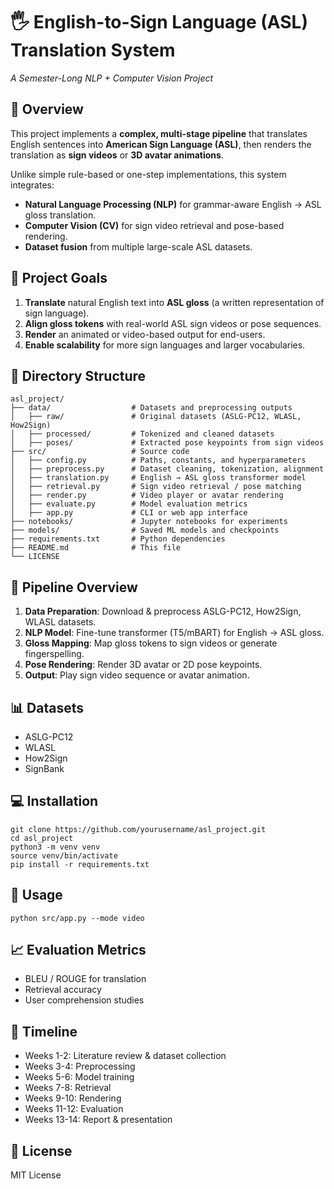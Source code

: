 # 🖐️ English-to-Sign Language (ASL) Translation System
*A Semester-Long NLP + Computer Vision Project*

## 📜 Overview
This project implements a **complex, multi-stage pipeline** that translates English sentences into **American Sign Language (ASL)**, then renders the translation as **sign videos** or **3D avatar animations**.

Unlike simple rule-based or one-step implementations, this system integrates:
- **Natural Language Processing (NLP)** for grammar-aware English → ASL gloss translation.
- **Computer Vision (CV)** for sign video retrieval and pose-based rendering.
- **Dataset fusion** from multiple large-scale ASL datasets.

## 🎯 Project Goals
1. **Translate** natural English text into **ASL gloss** (a written representation of sign language).
2. **Align gloss tokens** with real-world ASL sign videos or pose sequences.
3. **Render** an animated or video-based output for end-users.
4. **Enable scalability** for more sign languages and larger vocabularies.

## 📂 Directory Structure
```
asl_project/
├── data/                  # Datasets and preprocessing outputs
│   ├── raw/               # Original datasets (ASLG-PC12, WLASL, How2Sign)
│   ├── processed/         # Tokenized and cleaned datasets
│   ├── poses/             # Extracted pose keypoints from sign videos
├── src/                   # Source code
│   ├── config.py          # Paths, constants, and hyperparameters
│   ├── preprocess.py      # Dataset cleaning, tokenization, alignment
│   ├── translation.py     # English → ASL gloss transformer model
│   ├── retrieval.py       # Sign video retrieval / pose matching
│   ├── render.py          # Video player or avatar rendering
│   ├── evaluate.py        # Model evaluation metrics
│   ├── app.py             # CLI or web app interface
├── notebooks/             # Jupyter notebooks for experiments
├── models/                # Saved ML models and checkpoints
├── requirements.txt       # Python dependencies
├── README.md              # This file
└── LICENSE
```

## 🔄 Pipeline Overview
1. **Data Preparation**: Download & preprocess ASLG-PC12, How2Sign, WLASL datasets.
2. **NLP Model**: Fine-tune transformer (T5/mBART) for English → ASL gloss.
3. **Gloss Mapping**: Map gloss tokens to sign videos or generate fingerspelling.
4. **Pose Rendering**: Render 3D avatar or 2D pose keypoints.
5. **Output**: Play sign video sequence or avatar animation.

## 📊 Datasets
- ASLG-PC12
- WLASL
- How2Sign
- SignBank

## 💻 Installation
```
git clone https://github.com/yourusername/asl_project.git
cd asl_project
python3 -m venv venv
source venv/bin/activate
pip install -r requirements.txt
```

## 🚀 Usage
```
python src/app.py --mode video
```

## 📈 Evaluation Metrics
- BLEU / ROUGE for translation
- Retrieval accuracy
- User comprehension studies

## 📅 Timeline
- Weeks 1-2: Literature review & dataset collection
- Weeks 3-4: Preprocessing
- Weeks 5-6: Model training
- Weeks 7-8: Retrieval
- Weeks 9-10: Rendering
- Weeks 11-12: Evaluation
- Weeks 13-14: Report & presentation

## 📜 License
MIT License
